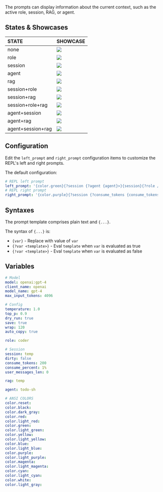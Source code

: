 The prompts can display information about the current context, such as the active role, session, RAG, or agent.

## States & Showcases

| STATE             | SHOWCASE                                                                                            |
| :---------------- | :-------------------------------------------------------------------------------------------------- |
| none              | <img src="https://github.com/sigoden/aichat/assets/4012553/083cf347-77aa-4601-b399-3c49d0665c71" /> |
| role              | <img src="https://github.com/sigoden/aichat/assets/4012553/052ecc9f-10d1-4cec-b2e8-4d80010185a3" /> |
| session           | <img src="https://github.com/sigoden/aichat/assets/4012553/af87c87e-4ee0-47c6-ac32-b88b86f8125a" /> |
| agent             | <img src="https://github.com/sigoden/aichat/assets/4012553/5961cff0-2561-4afc-b51c-ea7222d842e7" /> |
| rag               | <img src="https://github.com/sigoden/aichat/assets/4012553/b0b5e692-ff75-40ba-8090-5c1b0b10e080"/>  |
| session+role      | <img src="https://github.com/sigoden/aichat/assets/4012553/a6a04196-b55f-4937-97b9-c51327c83c41" /> |
| session+rag       | <img src="https://github.com/sigoden/aichat/assets/4012553/811be1b1-ad4a-4445-9b41-9024b734bc04"/>  |
| session+role+rag  | <img src="https://github.com/sigoden/aichat/assets/4012553/b0fd3f7a-c6cc-4510-9a46-2fdd6200b673"/>  |
| agent+session     | <img src="https://github.com/sigoden/aichat/assets/4012553/cdbb6217-926a-4527-ad82-c2ef7e8313fe" /> |
| agent+rag         | <img src="https://github.com/sigoden/aichat/assets/4012553/47c8d1d2-e090-4a1d-95fb-fa40764ae0da" /> |
| agent+session+rag | <img src="https://github.com/sigoden/aichat/assets/4012553/053d4ce5-3026-40e6-9686-5fb005d9ceb0" /> |

## Configuration

Edit the `left_prompt` and `right_prompt` configuration items to customize the REPL's left and right prompts.

The default configuration:
```yaml
# REPL left prompt
left_prompt: '{color.green}{?session {?agent {agent}>}{session}{?role /}}{!session {?agent {agent}>}}{role}{?rag @{rag}}{color.cyan}{?session )}{!session >}{color.reset} '
# REPL right prompt
right_prompt: '{color.purple}{?session {?consume_tokens {consume_tokens}({consume_percent}%)}{!consume_tokens {consume_tokens}}}{color.reset}'
```

## Syntaxes

The prompt template comprises plain text and `{...}`. 

The syntax of `{...}` is:
- `{var}` - Replace with value of `var`
- `{?var <template>}` - Eval `template` when `var` is evaluated as true
- `{!var <template>}` - Eval `template` when `var` is evaluated as false

## Variables

```yaml
# Model
model: openai:gpt-4
client_name: openai
model_name: gpt-4
max_input_tokens: 4096

# Config
temperature: 1.0
top_p: 0.9
dry_run: true
save: true
wrap: 120
auto_copy: true

role: coder

# Session
session: temp
dirty: false
consume_tokens: 200
consume_percent: 1%
user_messages_len: 0

rag: temp

agent: todo-sh

# ANSI COLORS
color.reset:
color.black:
color.dark_gray:
color.red:
color.light_red:
color.green:
color.light_green:
color.yellow:
color.light_yellow:
color.blue:
color.light_blue:
color.purple:
color.light_purple:
color.magenta:
color.light_magenta:
color.cyan:
color.light_cyan:
color.white:
color.light_gray:
```
